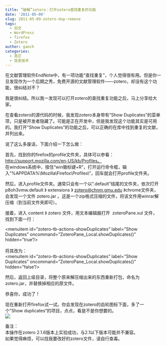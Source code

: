 ```yaml
---
title: “破解”zotero：打开zotero查找重复的功能
date: '2011-05-09'
slug: 2011-05-09-zotero-dup-remove
tags:
  - 旧文
  - WordPress
  - firefox
  - Zotero
author: gaoch
categories:
  - 其它
  - 信息技术
---
```



在文献管理软件EndNote中，有一项功能“查找重复”，个人觉得很有用。但是你一旦发现作为一个后期之秀，免费开源的文献管理软件——zotero，却没有这个功能，很纠结对不？

我是很纠结。所以我一发现可以打开zotero的查找重复功能之后，马上分享给大家。

在查看zotero的源代码的时候，我发现zotero本身带有“Show
Duplicates”的菜单项，只是被开发者隐藏了。可能是正在开发中，但是我发现这个功能其实是可用的。我打开“Show
Duplicates”的功能之后，可以正确的在库中找到重复的文献，并列出来。

说了这么多废话，下面介绍一下怎么做：

首先，找到你的firefox的profile文件夹，具体可以参看：http://support.mozilla.com/en-US/kb/Profiles。  
在windows系统中，按住“win徽标键+R”，打开运行命令框，输入“%APPDATA%\\Mozilla\\Firefox\\Profiles\\”，回车就会打开profile文件夹。

然后，进入profile文件夹。通常只会有一个以“.default”结尾的文件夹，依次打开p8oh3vmw.default
》 extensions 》 zotero@chnm.gmu.edu 》chrome文件夹，会发现一个文件
zotero.jar
。这是一个zip格式压缩的文件，将该文件用winrar解压缩（到当前文件夹即可）。

接着，进入 content 》 zotero 文件，用文本编辑器打开  zoteroPane.xul
文件，找到下面一行：

<span class="filepath">&lt;menuitem
id=”zotero-tb-actions-showDuplicates” label=”Show Duplicates”
oncommand=”ZoteroPane\_Local.showDuplicates()” hidden=”true”/&gt;  
</span>  
<span class="filepath">将其改为：</span><span class="filepath">  
&lt;menuitem id=”zotero-tb-actions-showDuplicates” label=”Show
Duplicates” oncommand=”ZoteroPane\_Local.showDuplicates()”
hidden=”false”/&gt;</span>

然后，返回上级目录，将整个原来解压缩出来的东西重新打包，命名为zotero.jar，并替换掉相应的原文件。

恭喜你，成功了！

现在重新打开firefox试一试。你会发现在zotero的齿轮图标下面，多了一个”Show
duplicates“的项目，点点，看是不是你想要的。  
![](https://cloudfs-spring.oss-cn-qingdao.aliyuncs.com/bio_spring_uploads/2011/05/1.png)

备注：  
本操作在zotero 2.1.6版本上实验成功，与2.1以下版本可能并不兼容。  
如果觉得麻烦，可以找我要改好的zotero文件，请自行查毒。

